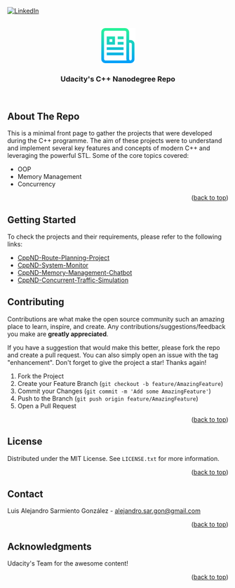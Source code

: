 <div id="top"></div>

[![LinkedIn][linkedin-shield]][linkedin-url]

<!-- PROJECT LOGO -->
<br />
<div align="center">
  <a href="https://github.com/othneildrew/Best-README-Template">
    <img src="images/logo.png" alt="Logo" width="80" height="80">
  </a>

  <h3 align="center">Udacity's C++ Nanodegree Repo</h3>

  <p align="center">
    <br />
  </p>
</div>

<!-- ABOUT THE PROJECT -->

## About The Repo

This is a minimal front page to gather the projects that were developed during the C++ programme. The aim of these projects were to understand and implement several key features and concepts of modern C++ and leveraging the powerful STL. Some of the core topics covered:

- OOP
- Memory Management
- Concurrency

<p align="right">(<a href="#top">back to top</a>)</p>

<!-- GETTING STARTED -->

## Getting Started

To check the projects and their requirements, please refer to the following links:

- [CppND-Route-Planning-Project](https://github.com/alsarmie/CppND-Route-Planning-Project.git)
- [CppND-System-Monitor](https://github.com/alsarmie/CppND-System-Monitor-Project-Updated.git)
- [CppND-Memory-Management-Chatbot](https://github.com/alsarmie/CppND-Memory-Management-Chatbot.git)
- [CppND-Concurrent-Traffic-Simulation](https://github.com/udacity/CppND-Program-a-Concurrent-Traffic-Simulation.git)

<!-- CONTRIBUTING -->

## Contributing

Contributions are what make the open source community such an amazing place to learn, inspire, and create. Any contributions/suggestions/feedback you make are **greatly appreciated**.

If you have a suggestion that would make this better, please fork the repo and create a pull request. You can also simply open an issue with the tag "enhancement".
Don't forget to give the project a star! Thanks again!

1. Fork the Project
2. Create your Feature Branch (`git checkout -b feature/AmazingFeature`)
3. Commit your Changes (`git commit -m 'Add some AmazingFeature'`)
4. Push to the Branch (`git push origin feature/AmazingFeature`)
5. Open a Pull Request

<p align="right">(<a href="#top">back to top</a>)</p>

<!-- LICENSE -->

## License

Distributed under the MIT License. See `LICENSE.txt` for more information.

<p align="right">(<a href="#top">back to top</a>)</p>

<!-- CONTACT -->

## Contact

Luis Alejandro Sarmiento González - alejandro.sar.gon@gmail.com

<p align="right">(<a href="#top">back to top</a>)</p>

<!-- ACKNOWLEDGMENTS -->

## Acknowledgments

Udacity's Team for the awesome content!

<p align="right">(<a href="#top">back to top</a>)</p>

<!-- MARKDOWN LINKS & IMAGES -->

[linkedin-shield]: https://img.shields.io/badge/-LinkedIn-black.svg?style=for-the-badge&logo=linkedin&colorB=555
[linkedin-url]: www.linkedin.com/in/alejandrosargon
[product-screenshot]: images/screenshot.png

